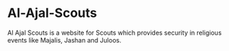 # Al-Ajal-Scouts
Al Ajal Scouts is a website for Scouts which provides security in religious events like Majalis, Jashan and Juloos.
